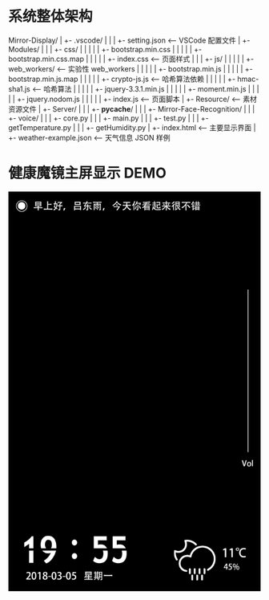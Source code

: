 # 系统整体架构
Mirror-Display/
|
+- .vscode/
|  |
|  +- setting.json <-- VSCode 配置文件
|
+- Modules/
|  |
|  +- css/
|  |  |
|  |  +- bootstrap.min.css
|  |  |
|  |  +- bootstrap.min.css.map
|  |  |
|  |  +- index.css <-- 页面样式
|  |
|  +- js/
|  |  |
|  |  +- web_workers/ <-- 实验性 web_workers
|  |  |
|  |  +- bootstrap.min.js
|  |  |
|  |  +- bootstrap.min.js.map
|  |  |
|  |  +- crypto-js.js <-- 哈希算法依赖
|  |  |
|  |  +- hmac-sha1.js <-- 哈希算法
|  |  |
|  |  +- jquery-3.3.1.min.js
|  |  |
|  |  +- moment.min.js
|  |  |
|  |  +- jquery.nodom.js
|  |  |
|  |  +- index.js <-- 页面脚本
|
+- Resource/ <-- 素材资源文件
|
+- Server/
|  |
|  +- __pycache__/
|  |
|  +- Mirror-Face-Recognition/
|  |
|  +- voice/
|  |
|  +- core.py
|  |
|  +- main.py
|  |
|  +- test.py
|  |
|  +- getTemperature.py
|  |
|  +- getHumidity.py
|
+- index.html <-- 主要显示界面
|
+- weather-example.json <-- 天气信息 JSON 样例

# 健康魔镜主屏显示 DEMO
![魔镜主屏设计](demo.png)